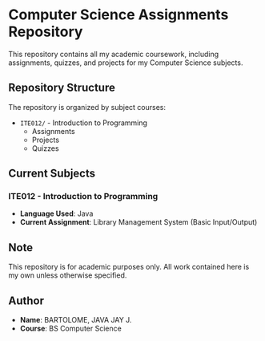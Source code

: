 # Computer Science Assignments Repository

This repository contains all my academic coursework, including assignments, quizzes, and projects for my Computer Science subjects.

## Repository Structure

The repository is organized by subject courses:

- `ITE012/` - Introduction to Programming
  - Assignments
  - Projects
  - Quizzes

## Current Subjects

### ITE012 - Introduction to Programming
- **Language Used**: Java
- **Current Assignment**: Library Management System (Basic Input/Output)

## Note
This repository is for academic purposes only. All work contained here is my own unless otherwise specified.

## Author
- **Name**: BARTOLOME, JAVA JAY J.
- **Course**: BS Computer Science
